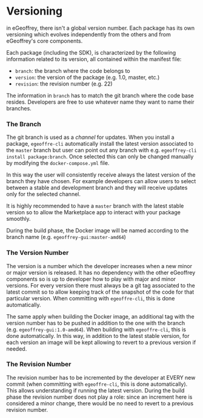 # Versioning

in eGeoffrey, there isn't a global version number. Each package has its own versioning which evolves independently from the others and from eGeoffrey's core components.

Each package (including the SDK), is characterized by the following information related to its version, all contained within the manifest file: 

* `branch`: the branch where the code belongs to
* `version`: the version of the package (e.g. 1.0, master, etc.)
* `revision`: the revision number (e.g. 22)

The information in `branch` has to match the git branch where the code base resides. Developers are free to use whatever name they want to name their branches.

### The Branch

The git branch is used as a *channel* for updates. When you install a package, `egeoffre-cli` automatically install the latest version associated to the `master` branch but user can point out any branch with e.g. `egeoffrey-cli install package:branch`. Once selected this can only be changed manually by modifying the `docker-compose.yml` file. 

In this way the user will consistently receive always the latest version of the branch they have chosen. For example developers can allow users to select between a stable and development branch and they will receive updates only for the selected channel.

It is highly recommended to have a `master` branch with the latest stable version so to allow the Marketplace app to interact with your package smoothly.

During the build phase, the Docker image will be named according to the branch name (e.g. `egeoffrey-gui:master-amd64`)

### The Version Number

The version is a number which the developer increases when a new minor or major version is released. It has no dependency with the other eGeoffrey components so is up to developer how to play with major and minor versions. For every version there must always be a git tag associated to the latest commit so to allow keeping track of the snapshot of the code for that particular version. When committing with `egeoffre-cli`, this is done automatically.

The same apply when building the Docker image, an additional tag with the version number has to be pushed in addition to the one with the branch (e.g. `egeoffrey-gui:1.0-amd64`). When building with `egeoffre-cli`, this is done automatically. In this way, in addition to the latest stable version, for each version an image will be kept allowing to revert to a previous version if needed.

### The Revision Number

The revision number has to be incremented by the developer at EVERY new commit (when committing with `egeoffre-cli`, this is done automatically). This allows understanding if running the latest version. During the build phase the revision number does not play a role: since an increment here is considered a minor change, there would be no need to revert to a previous revision number.

